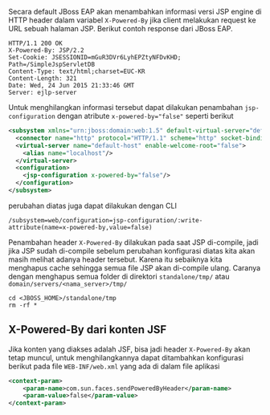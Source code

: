 Secara default JBoss EAP akan menambahkan informasi versi JSP engine di HTTP header dalam variabel `X-Powered-By` jika client melakukan request ke URL sebuah halaman JSP. Berikut contoh response dari JBoss EAP.

```
HTTP/1.1 200 OK
X-Powered-By: JSP/2.2
Set-Cookie: JSESSIONID=mGuR3DVr6LyhEPZtyNFDvKHD; Path=/SimpleJspServletDB
Content-Type: text/html;charset=EUC-KR
Content-Length: 321
Date: Wed, 24 Jun 2015 21:33:46 GMT
Server: ejlp-server
```

Untuk menghilangkan informasi tersebut dapat dilakukan penambahan `jsp-configuration` dengan atribute `x-powered-by="false"` seperti berikut

```xml
<subsystem xmlns="urn:jboss:domain:web:1.5" default-virtual-server="default-host" native="false">
  <connector name="http" protocol="HTTP/1.1" scheme="http" socket-binding="http"/>
  <virtual-server name="default-host" enable-welcome-root="false">
    <alias name="localhost"/>
  </virtual-server>
  <configuration>
    <jsp-configuration x-powered-by="false"/>
  </configuration>
</subsystem>
```

perubahan diatas juga dapat dilakukan dengan CLI

```
/subsystem=web/configuration=jsp-configuration/:write-attribute(name=x-powered-by,value=false)
```

Penambahan header `X-Powered-By` dilakukan pada saat JSP di-compile, jadi jika JSP sudah di-compile sebelum perubahan konfigurasi diatas kita akan masih melihat adanya header tersebut. Karena itu sebaiknya kita menghapus cache sehingga semua file JSP akan di-compile ulang. Caranya dengan menghapus semua folder di direktori `standalone/tmp/` atau `domain/servers/<nama_server>/tmp/`

```
cd <JBOSS_HOME>/standalone/tmp
rm -rf *
```

## X-Powered-By dari konten JSF

Jika konten yang diakses adalah JSF, bisa jadi header `X-Powered-By` akan tetap muncul, untuk menghilangkannya dapat ditambahkan konfigurasi berikut pada file `WEB-INF/web.xml` yang ada di dalam file aplikasi

```xml
<context-param>
    <param-name>com.sun.faces.sendPoweredByHeader</param-name>
    <param-value>false</param-value>
</context-param>
```
